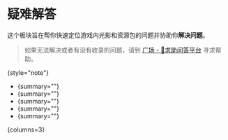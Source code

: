 # 疑难解答

<tldr>

这个板块旨在帮你快速定位游戏内光影和资源包的问题并协助你**解决问题**。
</tldr>

> 如果无法解决或者有没有收录的问题，请到 [广场 - 🌹求助问答平台](https://pd.qq.com/s/ly2623ty) 寻求帮助。
> 
{style="note"}

- [](troubleshootCommon.md){summary=""}
- [](shaderpackLoading.md){summary=""}
- [](resourcepackLoading.md){summary=""}
- [](videoSettings.md){summary=""}
- [](modsCompatibility.md){summary=""}

{columns=3}

<seealso style="cards">
    <category ref="related">
        <a href="PopOfScience.md" summary="主要的科普板块。"/>
        <a href="Correction.md" summary="总结了一些玩家中有歧义的图形学观点。"/>
        <a href="QAs.md" summary="总结了社区中经常有人提起的概念性问题。"/>
    </category>
</seealso>
